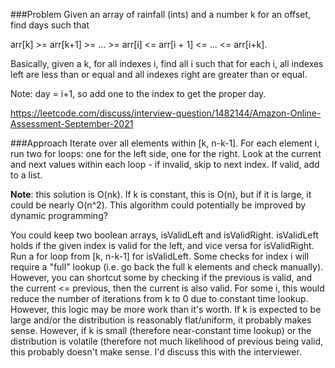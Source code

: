 ###Problem
Given an array of rainfall (ints) and a number k for an offset, find days such that 

arr[k] >= arr[k+1] >= ... >= arr[i] <= arr[i + 1] <= ... <= arr[i+k].

Basically, given a k, for all indexes i, find all i such that for each i, all indexes left are less than or equal and all indexes right are greater than or equal.

Note: day = i+1, so add one to the index to get the proper day.

https://leetcode.com/discuss/interview-question/1482144/Amazon-Online-Assessment-September-2021

###Approach
Iterate over all elements within [k, n-k-1]. For each element i, run two for loops: one for the left side, one for the right.
Look at the current and next values within each loop - if invalid, skip to next index. If valid, add to a list.

**Note**: this solution is O(nk). If k is constant, this is O(n), but if it is large, it could be nearly O(n^2). 
This algorithm could potentially be improved by dynamic programming?

You could keep two boolean arrays, isValidLeft and isValidRight. isValidLeft holds if the given index is valid for the left, and vice versa for isValidRight.
Run a for loop from [k, n-k-1] for isValidLeft. Some checks for index i will require a "full" lookup (i.e. go back the full k elements and check manually).
However, you can shortcut some by checking if the previous is valid, and the current <= previous, then the current is also valid.
For some i, this would reduce the number of iterations from k to 0 due to constant time lookup. However, this logic may be more work than it's worth.
If k is expected to be large and/or the distribution is reasonably flat/uniform, it probably makes sense. However, if k is small (therefore near-constant time lookup)
or the distribution is volatile (therefore not much likelihood of previous being valid, this probably doesn't make sense. I'd discuss this with the interviewer. 